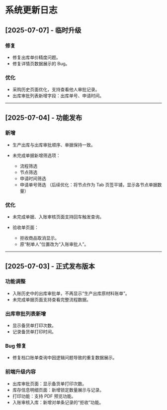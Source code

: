 
#  系统更新日志

## \[2025-07-07] - 临时升级

### 修复

* 修复出库单价精度问题。
* 修复详情页数据展示的 Bug。

### 优化

* 采购历史页面优化，支持查看他人审批记录。
* 出库审批列表新增字段：出库单号、申请时间。

---

## \[2025-07-04] - 功能发布

### 新增

* 生产出库与出库审批顺序、单据保持一致。
* 未完成单据新增筛选项：

  * 流程筛选
  * 节点筛选
  * 申请时间筛选
  * 申请单号筛选
    （后续优化：将节点作为 Tab 页签平铺，显示各节点单据数量）

### 优化

* 未完成单据、入账审核页面支持回车触发查询。
* 验收单页面：

  * 拒收商品取消显示。
  * 原“制单人”位置改为“入账审批人”。

---

## \[2025-07-03] - 正式发布版本

### 功能调整

* 入账历史中的出库审批单，不再显示“生产出库原材料账单”。
* 未完成单据页面支持查看完整流程数据。

### 出库审批列表新增

* 显示备货单打印次数。
* 记录备货单打印时间。

### Bug 修复

* 修复档口账单查询中因逻辑问题导致的重复数据展示。

### 前端升级内容

* 出库审批页面：显示备货单打印次数。
* 库存信息明细页面：新增锁定数量展示与记录。
* 打印功能：支持 PDF 预览功能。
* 入账审核入库：新增对单条记录的“拒收”功能。

